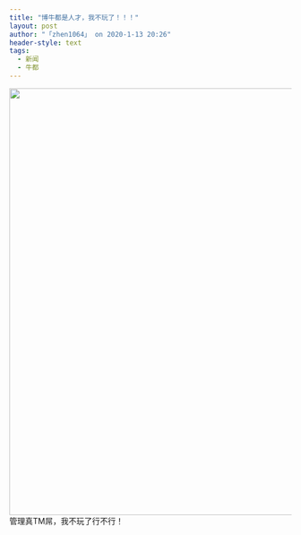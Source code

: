 ```yaml
---
title: "博牛都是人才，我不玩了！！！"
layout: post
author: "「zhen1064」 on 2020-1-13 20:26"
header-style: text
tags:
  - 新闻
  - 牛都
---
```


<head></head>
<body>
 <ignore_js_op> 
  <img aid="1326913" src="https://bbs.boniu123.cc/data/attachment/forum/202001/13/200033lod9ctb331f9f6bl.png" zoomfile="data/attachment/forum/202001/13/200033lod9ctb331f9f6bl.png" file="data/attachment/forum/202001/13/200033lod9ctb331f9f6bl.png" width="762" inpost="1"> 
  <div class="tip tip_4 aimg_tip" id="aimg_1326913_menu" style="position: absolute; display: none" disautofocus="true"> 
   <div class="xs0"> 
    <p><strong>QQ图片20200113200025.png</strong> <em class="xg1">(56.22 KB, 下载次数: 0)</em></p> 
    <p> <a href="forum.php?mod=attachment&amp;aid=MTMyNjkxM3xkOTA0MWE2OXwxNTc4OTE5NTQ1fDB8NTUxMDI0&amp;nothumb=yes" target="_blank">下载附件</a> &nbsp;<a href="javascript:;" onclick="showWindow(this.id, this.getAttribute('url'), 'get', 0);" id="savephoto_1326913" url="home.php?mod=spacecp&amp;ac=album&amp;op=saveforumphoto&amp;aid=1326913&amp;handlekey=savephoto_1326913">保存到相册</a> </p> 
    <p class="xg1 y"><span title="2020-1-13 20:00">半小时前</span> 上传</p> 
   </div> 
   <div class="tip_horn"></div> 
  </div> 
 </ignore_js_op> 管理真TM屌，我不玩了行不行！
 <br>
</body>


